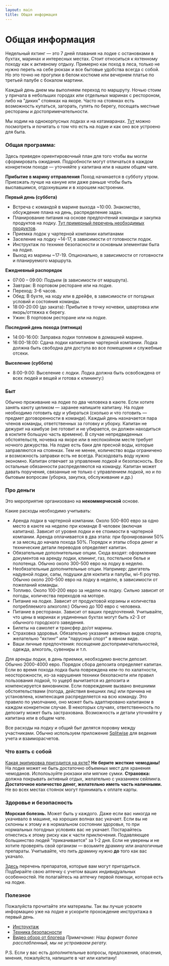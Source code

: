 ```yaml
---
layout: main
title: Общая информация
---
```


# Общая информация

Недельный яхтинг — это 7 дней плавания на лодке с остановками в бухтах, маринах и интересных местах. 
Стоит относиться к яхтенному походу как к активному отдыху. Примерно как поход в леса, только не нужно переть на себе рюкзак и все бытовые удобства всегда с собой. Но это точно не прогулки в белом костюме или вечернем платье по третьей палубе с бокалом мартини.

Каждый день днем мы выполняем переход по маршруту. Ночью стоим у причала в небольших городах или отдельных маринах с рестороном, либо на "диких" стоянках на якоре. Часто на стоянках есть возможность купаться, загорать, гулять по берегу, посещать местные рестораны и достопримечательности.

Мы ходим на однокорпусных лодках и на катамаранах. [Тут](yacht) можно посмотреть и почитать о том что есть на лодке и как оно все устроено для быта.

### Общая программа:
Здесь приведен ориентировочный план для того чтобы вы могли сформировать ожидания. Подробности могут отличаться в каждом конкретном походе — уточняйте у капитана или в нашем общем чате.

**Прибытие в марину отправления**
Поход начинается в субботу утром. Приезжать лучше на кануне или даже раньше чтобы быть выспавшимся, отдохнувшим и в хорошем настроении.

**Первый день (суббота)**
  - Встреча с командой в марине выхода ~10:00. Знакомство, обсуждение плана на день, распределение задач.
  - Планирование питания на основе предпочтений команды и закупка продуктов на лодку. [Тут примерный перечень необходимых продуктов](products).
  - Приемка лодок у чартерной компании капитанами
  - Заселение на лодку ~14-17, в зависимости от готовности лодок.
  - Инструктаж по технике безопасности и основным элементам быта на лодке.
  - Выход из марины ~17-19. Опционально, в зависимости от готовности и планируемого маршрута.

**Ежедневный распорядок**
  - 07:00 – 09:00: Подъем (в зависимости от маршрута).
  - Завтрак: В портовом ресторане или на лодке.
  - Переход: 3-6 часов.
  - Обед: В бухте, на ходу или в дрейфе, в зависимости от погодных условий и состояния команды.
  - 18:00-20:00 (до заката): Прибытие в точку ночевки, швартовка или якорь/оттяжка к берегу.
  - Ужин: В портовом ресторане или на лодке.
 
**Последний день похода (пятница)**
  - 14:00-16:00: Заправка лодки топливом в домашней марине.
  - 16:00-18:00: Сдача лодки капиитаном чартерной компании. Лодка должна быть свободна для доступа во все помещения и служебные отсеки.

**Выселение (суббота)**
  - 8:00-9:00: Выселение с лодки. Лодка должна быть освобождена от всех людей и вещей и готова к клинингу:)

### Быт
Обычно проживание на лодке по два человека в каюте. Если хотите занять каюту целиком — заранее напишите капитану.
На лодке необходимо готовить еду и убираться (сколько и что готовить — предмет договоренности в команде). Каждый день назначается пара членов команды, ответственных за готовку и уборку. Капитан не дежурит на камбузе (не готовит и не убирается, он должен находиться в кокпите большую часть времени).
В случае непредвиденных обстоятельств, ночевка на якоре или в неспокойном месте требует ночного дежурства.
На лодке есть баки для пресной воды, которые заправляются на стоянках. Тем не менее, количество воды ограничено и возможность заправки есть не всегда. Расходовать воду нужно экономно.
Капитан отвечает за управление лодкой и безопасность. Все остальные обязанности распределяются на команду.
Капитан может давать поручения, связанные не только с управлением лодкой, но и по бытовым вопросам (уборка, закупка, обслуживание и др.) 

### Про деньги
Это мероприятие организовано на **некоммерческой** основе.

Какие расходы необходимо учитывать:
- Аренда лодки в чартерной компании. Около 500-800 евро за одно место в каюте на неделю при команде 8 человек (включая капитана). Зависит от уровня лодки и ее стоимости в чартерной компании. Аренда оплачивается в два этапа: при бронировании 50% и за месяц до начала похода 50%. Порядок и этапы сбора денег и технические детали переводов определяет капитан.
- Обязательные дополнительные опции. Сюда входят: оформление документов на аренду лодки, клининг, газ, постельное белье и полотенца. Обычно около 300-500 евро на лодку в неделю.
- Необязательные дополнительные опции. Например: двигатель надувной лодки, сапы, подушки для кокпита и палубы, wi-fi роутер. Обычно около 200-500 евро на лодку в неделю, в зависимости от пожеланий команды.
- Топливо. Около 100-200 евро за неделю на лодку. Сильно зависит от погоды, количества переходов на моторе.
- Питание на лодке. Зависит от продуктовой корзины и количества потребляемого алкоголя:) Обычно до 100 евро с человека.
- Питание в ресторанах. Зависит от ваших предпочтений. Учитывайте, что цены в маринах и уединенных бухтах могут быть x2-3 от обычного городского заведения.
- Билеты на самолет и трансфер до/от марины.
- Страховка здоровья. Обязательно указание активных видов спорта, желательно "яхтинг" или "парусный спорт" в явном виде.
- Ваши личные предпочтения: посещение достопримечательностей, одежда, алкоголь, сувениры и т.п.

Для аренды лодки, в день приемки, необходимо внести депозит. Обычно 2000-4000 евро. Порядок сбора депозита определяет капитан.
Если во время похода лодка была повреждена кем-то по халатности, неосторожности, из-за нарушения техники бехопасноти или правил пользования лодкой, то ущерб вычитается из депозита и компенсируется виновником. Если повреждение вызвано внешними обстоятельствами (погода, действия внешних лиц) или причина не установлена, компенсация распределяется на всю команду. Это правило по умолчанию, оно может быть адаптировано капитаном в каждом конкретном случае.
В некоторых случаях, ответственность по депозиту может быть застрахована. Возможность и детали уточняйте у капитана или в общем чате.

Все расходы на лодку и общий быт делятся поровну между участниками. Обычно используем приложение [Splitwise](https://www.splitwise.com/) для ведения учета и взаиморасчетов.

### Что взять с собой
[Какая экипировка пригодится на яхте?](/clothes)
**Не берите жесткие чемоданы!** На лодке может не быть достаточно объемных мест для хранения чемоданов. Исполоьзуйте рюкзаки или мягкие сумки.
**Страховка:** должна покрывать активный отдых, желательно с указанием сейлинга.
**Достаточное количество денег, желательно иметь часть наличными.** Не во всех местах стоянок могут принимать к оплате карты.


### Здоровье и безопасность

**Морская болезнь.** Может быть у каждого. Даже если вас никогда не укачивало в машине, на хороших волнах вас укачает. Если вы не склонны к этому и в нормальном состоянии здоровья, то при нормальных погодных условиях вас не укачает. Постарайтесь отнестись к этому риску как к части приключения. Подавляющее большинство людей "прикачивается" за 1-2 дня. Если не уверены и не хотите проверять свой организм — возьмите драмину или аналогичные препараты. Учитывайте, что пить драмину нужно **до** того как вас укачало.

[Здесь](/pharmacy) перечень препаратов, которые вам могут пригодиться. Подбирайте свою аптечку с учетом ваших индивидуальных особенностей. Не полагайтесь на аптечку первой помощи, которая есть на лодке.

### Полезное
Пожалуйста прочитайте эти материалы. Так вы лучше усвоите информацию уже на лодке и ускорите прохождение инструктажа в первый день.
- [Инструктаж](/instructions)
- [Техника безопасности](/safety)
- [Видео обзор от блогера](https://youtu.be/H3Q7SNLzNmI) *Примечание: Наш формат более расслабленный, мы не устраиваем регату.*

P.S.
Если у вас есть дополнительные вопросы, предложения, опасения, мнения, пожалуйста, напишите в чат или капитану!
